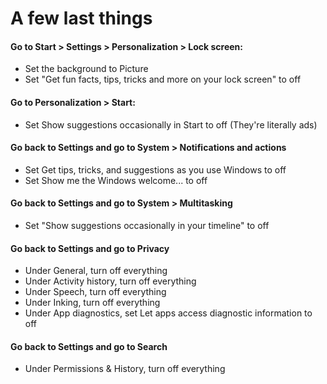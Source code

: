 # A few last things

#### Go to Start > Settings > Personalization > Lock screen:

* Set the background to Picture
* Set "Get fun facts, tips, tricks and more on your lock screen" to off

#### Go to Personalization > Start:

* Set Show suggestions occasionally in Start to off (They're literally ads)

#### Go back to Settings and go to System > Notifications and actions

* Set Get tips, tricks, and suggestions as you use Windows to off
* Set Show me the Windows welcome... to off

#### Go back to Settings and go to System > Multitasking

* Set "Show suggestions occasionally in your timeline" to off

#### Go back to Settings and go to Privacy

* Under General, turn off everything
* Under Activity history, turn off everything
* Under Speech, turn off everything
* Under Inking, turn off everything
* Under App diagnostics, set Let apps access diagnostic information to off

#### Go back to Settings and go to Search

* Under Permissions & History, turn off everything
